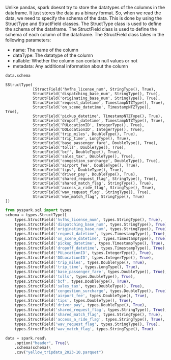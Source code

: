 Unlike pandas, spark doesnt try to store the datatypes of the columns in the dataframe. It just stores the data as a binary format. So, when we read the data, we need to specify the schema of the data. This is done by using the StructType and StructField classes. The StructType class is used to define the schema of the dataframe. The StructField class is used to define the schema of each column of the dataframe. The StructField class takes in the following parameters:
- name: The name of the column
- dataType: The datatype of the column
- nullable: Whether the column can contain null values or not
- metadata: Any additional information about the column

```python
data.schema
```

```text
SStructType(
            [StructField('hvfhs_license_num', StringType(), True),
            StructField('dispatching_base_num', StringType(), True),
            StructField('originating_base_num', StringType(), True),
            StructField('request_datetime', TimestampNTZType(), True),
            StructField('on_scene_datetime', TimestampNTZType(), True),
            StructField('pickup_datetime', TimestampNTZType(), True),
            StructField('dropoff_datetime', TimestampNTZType(), True),
            StructField('PULocationID', IntegerType(), True),
            StructField('DOLocationID', IntegerType(), True),
            StructField('trip_miles', DoubleType(), True),
            StructField('trip_time', LongType(), True),
            StructField('base_passenger_fare', DoubleType(), True),
            StructField('tolls', DoubleType(), True),
            StructField('bcf', DoubleType(), True),
            StructField('sales_tax', DoubleType(), True),
            StructField('congestion_surcharge', DoubleType(), True),
            StructField('airport_fee', DoubleType(), True),
            StructField('tips', DoubleType(), True),
            StructField('driver_pay', DoubleType(), True),
            StructField('shared_request_flag', StringType(), True),
            StructField('shared_match_flag', StringType(), True),
            StructField('access_a_ride_flag', StringType(), True),
            StructField('wav_request_flag', StringType(), True),
            StructField('wav_match_flag', StringType(), True)
])

```

```python
from pyspark.sql import types
schema = types.StructType([
    types.StructField('hvfhs_license_num', types.StringType(), True),
    types.StructField('dispatching_base_num', types.StringType(), True),
    types.StructField('originating_base_num', types.StringType(), True),
    types.StructField('request_datetime', types.TimestampType(), True),
    types.StructField('on_scene_datetime', types.TimestampType(), True),
    types.StructField('pickup_datetime', types.TimestampType(), True),
    types.StructField('dropoff_datetime', types.TimestampType(), True),
    types.StructField('PULocationID', types.IntegerType(), True),
    types.StructField('DOLocationID', types.IntegerType(), True),
    types.StructField('trip_miles', types.DoubleType(), True),
    types.StructField('trip_time', types.LongType(), True),
    types.StructField('base_passenger_fare', types.DoubleType(), True),
    types.StructField('tolls', types.DoubleType(), True),
    types.StructField('bcf', types.DoubleType(), True),
    types.StructField('sales_tax', types.DoubleType(), True),
    types.StructField('congestion_surcharge', types.DoubleType(), True),
    types.StructField('airport_fee', types.DoubleType(), True),
    types.StructField('tips', types.DoubleType(), True),
    types.StructField('driver_pay', types.DoubleType(), True),
    types.StructField('shared_request_flag', types.StringType(), True),
    types.StructField('shared_match_flag', types.StringType(), True),
    types.StructField('access_a_ride_flag', types.StringType(), True),
    types.StructField('wav_request_flag', types.StringType(), True),
    types.StructField('wav_match_flag', types.StringType(), True)
```

```python
data = spark.read\
    .option("header", True)\
    .schema(schema)\
    .csv("yellow_tripdata_2023-10.parquet")
```


